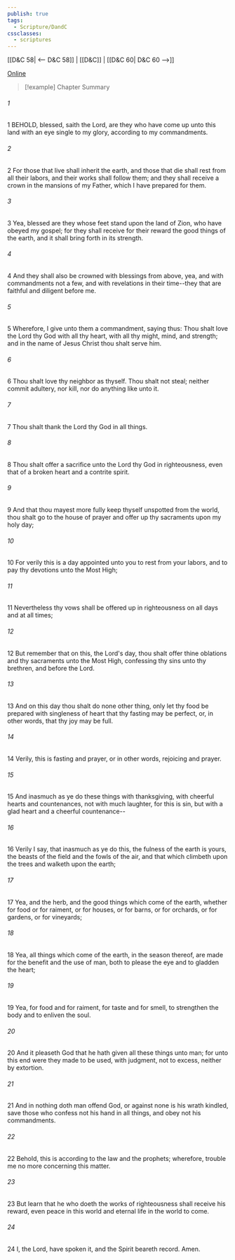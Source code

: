 ```yaml
---
publish: true
tags:
  - Scripture/DandC
cssclasses:
  - scriptures
---
```

[[D&C 58| <-- D&C 58]] | [[D&C]] | [[D&C 60| D&C 60 -->]]

[Online](https://churchofjesuschrist.org/study/scriptures/dc-testament/dc/59?lang=eng)

>[!example] Chapter Summary
>
###### 1
1 BEHOLD, blessed, saith the Lord, are they who have come up unto this land with an eye single to my glory, according to my commandments.
###### 2
2 For those that live shall inherit the earth, and those that die shall rest from all their labors, and their works shall follow them; and they shall receive a crown in the mansions of my Father, which I have prepared for them.
###### 3
3 Yea, blessed are they whose feet stand upon the land of Zion, who have obeyed my gospel; for they shall receive for their reward the good things of the earth, and it shall bring forth in its strength.
###### 4
4 And they shall also be crowned with blessings from above, yea, and with commandments not a few, and with revelations in their time--they that are faithful and diligent before me.
###### 5
5 Wherefore, I give unto them a commandment, saying thus: Thou shalt love the Lord thy God with all thy heart, with all thy might, mind, and strength; and in the name of Jesus Christ thou shalt serve him.
###### 6
6 Thou shalt love thy neighbor as thyself. Thou shalt not steal; neither commit adultery, nor kill, nor do anything like unto it.
###### 7
7 Thou shalt thank the Lord thy God in all things.
###### 8
8 Thou shalt offer a sacrifice unto the Lord thy God in righteousness, even that of a broken heart and a contrite spirit.
###### 9
9 And that thou mayest more fully keep thyself unspotted from the world, thou shalt go to the house of prayer and offer up thy sacraments upon my holy day;
###### 10
10 For verily this is a day appointed unto you to rest from your labors, and to pay thy devotions unto the Most High;
###### 11
11 Nevertheless thy vows shall be offered up in righteousness on all days and at all times;
###### 12
12 But remember that on this, the Lord's day, thou shalt offer thine oblations and thy sacraments unto the Most High, confessing thy sins unto thy brethren, and before the Lord.
###### 13
13 And on this day thou shalt do none other thing, only let thy food be prepared with singleness of heart that thy fasting may be perfect, or, in other words, that thy joy may be full.
###### 14
14 Verily, this is fasting and prayer, or in other words, rejoicing and prayer.
###### 15
15 And inasmuch as ye do these things with thanksgiving, with cheerful hearts and countenances, not with much laughter, for this is sin, but with a glad heart and a cheerful countenance--
###### 16
16 Verily I say, that inasmuch as ye do this, the fulness of the earth is yours, the beasts of the field and the fowls of the air, and that which climbeth upon the trees and walketh upon the earth;
###### 17
17 Yea, and the herb, and the good things which come of the earth, whether for food or for raiment, or for houses, or for barns, or for orchards, or for gardens, or for vineyards;
###### 18
18 Yea, all things which come of the earth, in the season thereof, are made for the benefit and the use of man, both to please the eye and to gladden the heart;
###### 19
19 Yea, for food and for raiment, for taste and for smell, to strengthen the body and to enliven the soul.
###### 20
20 And it pleaseth God that he hath given all these things unto man; for unto this end were they made to be used, with judgment, not to excess, neither by extortion.
###### 21
21 And in nothing doth man offend God, or against none is his wrath kindled, save those who confess not his hand in all things, and obey not his commandments.
###### 22
22 Behold, this is according to the law and the prophets; wherefore, trouble me no more concerning this matter.
###### 23
23 But learn that he who doeth the works of righteousness shall receive his reward, even peace in this world and eternal life in the world to come.
###### 24
24 I, the Lord, have spoken it, and the Spirit beareth record. Amen.




